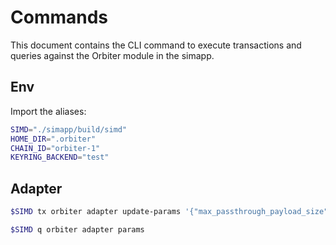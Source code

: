 # Commands

This document contains the CLI command to execute transactions and queries against the Orbiter
module in the simapp.

## Env

Import the aliases:

```sh
SIMD="./simapp/build/simd"
HOME_DIR=".orbiter"
CHAIN_ID="orbiter-1"
KEYRING_BACKEND="test"
```

## Adapter

```sh
$SIMD tx orbiter adapter update-params '{"max_passthrough_payload_size": 1000}' --from authority --home $HOME_DIR --keyring-backend $KEYRING_BACKEND --chain-id "$CHAIN_ID"
```

```sh
$SIMD q orbiter adapter params
```
